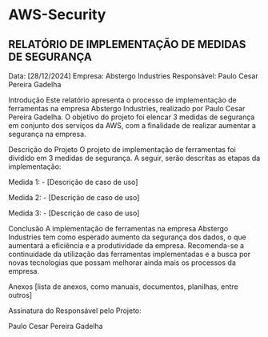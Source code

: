 # AWS-Security

<h2>RELATÓRIO DE IMPLEMENTAÇÃO DE MEDIDAS DE SEGURANÇA</h2>
<p>Data: [28/12/2024] Empresa: Abstergo Industries Responsável: Paulo Cesar Pereira Gadelha</p>

Introdução
Este relatório apresenta o processo de implementação de ferramentas na empresa Abstergo Industries, realizado por Paulo Cesar Pereira Gadelha. O objetivo do projeto foi elencar 3 medidas de segurança em conjunto dos serviços da AWS, com a finalidade de realizar aumentar a segurança na empresa.

Descrição do Projeto
O projeto de implementação de ferramentas foi dividido em 3 medidas de segurança. A seguir, serão descritas as etapas da implementação:

Medida 1: - [Descrição de caso de uso]

Medida 2: - [Descrição de caso de uso]

Medida 3: - [Descrição de caso de uso]

Conclusão
A implementação de ferramentas na empresa Abstergo Industries tem como esperado aumento da segurança dos dados, o que aumentará a eficiência e a produtividade da empresa. Recomenda-se a continuidade da utilização das ferramentas implementadas e a busca por novas tecnologias que possam melhorar ainda mais os processos da empresa.

Anexos
[lista de anexos, como manuais, documentos, planilhas, entre outros]

Assinatura do Responsável pelo Projeto:

Paulo Cesar Pereira Gadelha
